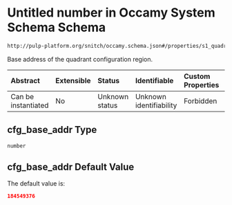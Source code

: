# Untitled number in Occamy System Schema Schema

```txt
http://pulp-platform.org/snitch/occamy.schema.json#/properties/s1_quadrant/properties/cfg_base_addr
```

Base address of the quadrant configuration region.

| Abstract            | Extensible | Status         | Identifiable            | Custom Properties | Additional Properties | Access Restrictions | Defined In                                                       |
| :------------------ | :--------- | :------------- | :---------------------- | :---------------- | :-------------------- | :------------------ | :--------------------------------------------------------------- |
| Can be instantiated | No         | Unknown status | Unknown identifiability | Forbidden         | Allowed               | none                | [occamy.schema.json*](occamy.schema.json "open original schema") |

## cfg_base_addr Type

`number`

## cfg_base_addr Default Value

The default value is:

```json
184549376
```
